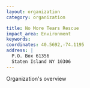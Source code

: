 ```yaml
---
layout: organization
category: organization

title: No More Tears Rescue
impact_area: Environment
keywords: 
coordinates: 40.5692,-74.1195
address: |
  P.O. Box 61356
  Staten Island NY 10306
---
```

Organization's overview
